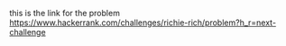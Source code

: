 this is the link for the problem 
https://www.hackerrank.com/challenges/richie-rich/problem?h_r=next-challenge
